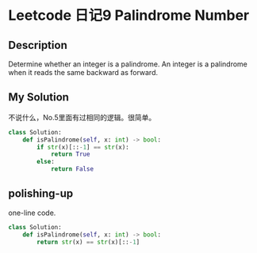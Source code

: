 # Leetcode 日记9 Palindrome Number

## Description

Determine whether an integer is a palindrome. An integer is a palindrome when it reads the same backward as forward.

## My Solution

不说什么，No.5里面有过相同的逻辑。很简单。

```python
class Solution:
    def isPalindrome(self, x: int) -> bool:
        if str(x)[::-1] == str(x):
            return True
        else:
            return False
```

## polishing-up

one-line code.

```python
class Solution:
    def isPalindrome(self, x: int) -> bool:
        return str(x) == str(x)[::-1]
```

